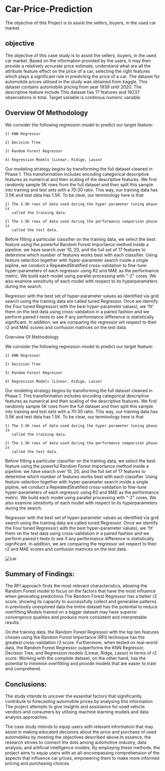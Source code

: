 # Car-Price-Prediction
The objective of this Project is to assist the sellers, buyers,  in the used car market. 

## objective
The objective of this case study is to assist the sellers, buyers, 
in the used car market. Based on the information provided by the users, it 
may then provide a relatively accurate price estimate, understand what are all 
the attribute feature effect on the price of a car, selecting the right features 
which plays a significant role in predicting the price of a car. The dataset for 
automobile prices utilised in the study was obtained from kaggle. This dataset 
contains automobile pricing from year 1939 until 2020. The descriptive feature include 
This dataset has 17 features and 19237 observations in total. Target variable is continous 
numeric variable.


## Overview Of Methodology

We consider the following regression model to predict our target feature:

    1) KNN Regressor

    2) Decision Tree

    3) Random Forest Regressor

    4) Regression Models (Linear, Ridige, Lasso)

Our modeling strategy begins by transforming the full dataset cleaned in Phase 1. This transformation includes encoding categorical descriptive features as numerical and then scaling of the descriptive features. We first randomly sample 5K rows from the full dataset and then split this sample into training and test sets with a 70:30 ratio. This way, our training data has 3.5K and test data has 1.5K. To be clear, our terminology here is that

    1) The 3.5K rows of data used during the hyper parameter tuning phase is 
       called the training data.

    2) The 1.5K rows of data used during the performance comparison phase is 
       called the test data. 

Before fitting a particular classifier on the training data, we select the best feature using the powerful Random Forest Importance method inside a pipeline. we have search over 10, 20, and the full set of 17 features to determine which number of features works best with each classifier. Using feature selection together with hyper-parameter search inside a single pipline, we conduct a RepeatedStratified cross-validation to fine-tune hyper-parameters of each regressor using R2 and MAE as the performance metric. We build each model using parallel processing with "-2" cores. We also examine sensitivity of each model with respect to its hyperparameters during the search.

Regressor with the best set of hyper-parameter values as identified via grid search using the training data are called tuned Regressor. Once we identify the Four tuned Regressor( with the best hyper-parameter values), we 'fit' them on the test data using cross-validation in a paired fashion and we perform paired t-tests to see if any performance difference is statistically significant. In addition, we are comparing the regressor wit respect to their r2 and MAE scores and confusion matrices on the test data.


Overview Of Methodology

We consider the following regression model to predict our target feature:

    1) KNN Regressor

    2) Decision Tree

    3) Random Forest Regressor

    4) Regression Models (Linear, Ridige, Lasso)

Our modeling strategy begins by transforming the full dataset cleaned in Phase 1. This transformation includes encoding categorical descriptive features as numerical and then scaling of the descriptive features. We first randomly sample 5K rows from the full dataset and then split this sample into training and test sets with a 70:30 ratio. This way, our training data has 3.5K and test data has 1.5K. To be clear, our terminology here is that

    1) The 3.5K rows of data used during the hyper parameter tuning phase is 
       called the training data.

    2) The 1.5K rows of data used during the performance comparison phase is 
       called the test data. 

Before fitting a particular classifier on the training data, we select the best feature using the powerful Random Forest Importance method inside a pipeline. we have search over 10, 20, and the full set of 17 features to determine which number of features works best with each classifier. Using feature selection together with hyper-parameter search inside a single pipline, we conduct a RepeatedStratified cross-validation to fine-tune hyper-parameters of each regressor using R2 and MAE as the performance metric. We build each model using parallel processing with "-2" cores. We also examine sensitivity of each model with respect to its hyperparameters during the search.

Regressor with the best set of hyper-parameter values as identified via grid search using the training data are called tuned Regressor. Once we identify the Four tuned Regressor( with the best hyper-parameter values), we 'fit' them on the test data using cross-validation in a paired fashion and we perform paired t-tests to see if any performance difference is statistically significant. In addition, we are comparing the regressor wit respect to their r2 and MAE scores and confusion matrices on the test data.

![car](https://github.com/HarshithHullakereSiddegowda/Car-Price-Prediction/assets/100402681/54f2b707-77cb-4736-a74f-641821f9cf4a)

## Summary of Findings:

The RFI approach finds the most relevant characteristics, allowing the Random Forest model to focus on the factors that have the most influence when generating predictions.The Random Forest Regressor has a better r2 score, showing its capacity to successfully collect and generalise patterns in previously unexplored data.the entire dataset has the potential to reduce overfitting.Models trained on a bigger dataset may have superior convergence qualities and produce more consistent and interpretable results.

On the training data, the Random Forest Regressor with the top ten features chosen using the Random Forest Importance (RFI) technique has the greatest cross-validation r2 score. Furthermore, when tested on real-world data, the Random Forest Regressor outperforms the KNN Regressor, Decision Tree, and Regression models (Linear, Ridge, Lasso) in terms of r2 score. Working with the complete dataset, on the other hand, has the potential to minimise overfitting and provide models that are easier to train and comprehend.

## Conclusions:

The study intends to uncover the essential factors that significantly contribute to forecasting automobile prices by analysing this information. The project attempts to give insights and assistance for used vehicle vendors and consumers by utilising machine learning models and data analysis approaches.

The case study intends to equip users with relevant information that may assist in making educated decisions about the price and purchase of used automobiles by meeting the objectives described above.In essence, the research strives to connect the dots among automotive industry, data analysis, and artificial intelligence models. By employing these methods, the project aims to equip users with an all-encompassing comprehension of the aspects that influence car prices, empowering them to make more informed pricing and purchasing choices.


